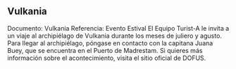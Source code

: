 ## Vulkania
Documento: Vulkania
Referencia: Evento Estival
El Equipo Turist-A le invita a un viaje al archipiélago de Vulkania durante los meses de juliero y agusto.
Para llegar al archipiélago, póngase en contacto con la capitana Juana Buey, que se encuentra en el Puerto de Madrestam.
Si quieres más información sobre el acontecimiento, visita el sitio oficial de DOFUS.
